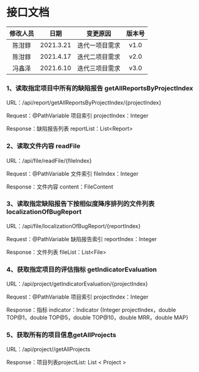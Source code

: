 # 接口文档

| 修改人员 |   日期    |    变更原因    | 版本号 |
| :------: | :-------: | :------------: | :----: |
|  陈泔錞  | 2021.3.21 | 迭代一项目需求 |  v1.0  |
|  陈泔錞  | 2021.4.17 | 迭代二项目需求 |  v2.0  |
|  冯鑫泽  | 2021.6.10 | 迭代三项目需求 |  v3.0  |



### 1、读取指定项目中所有的缺陷报告 getAllReportsByProjectIndex

URL：/api/report/getAllReportsByProjectIndex/{projectIndex}

Request：@PathVariable 项目索引 projectIndex：Integer

Response：缺陷报告列表 reportList：List\<Report\>



### 2、读取文件内容 readFile

URL：/api/file/readFile/{fileIndex}

Request：@PathVariable 文件索引 fileIndex：Integer

Response：文件内容 content：FileContent



### 3、读取指定缺陷报告下按相似度降序排列的文件列表 localizationOfBugReport

URL：/api/file/localizationOfBugReport/{reportIndex}

Request：@PathVariable 缺陷报告索引 reportIndex：Integer

Response：文件列表 fileList：List\<File\>



### 4、获取指定项目的评估指标 getIndicatorEvaluation

URL：/api/project/getIndicatorEvaluation/{projectIndex}

Request：@PathVariable 项目索引 projectIndex：Integer

Response：指标 indicator：Indicator {Integer projectIndex，double TOP@1，double TOP@5，double TOP@10，double MRR，double MAP}

### 5、获取所有的项目信息getAllProjects

URL：/api/project//getAllProjects

Response：项目列表projectList: List < Project >

